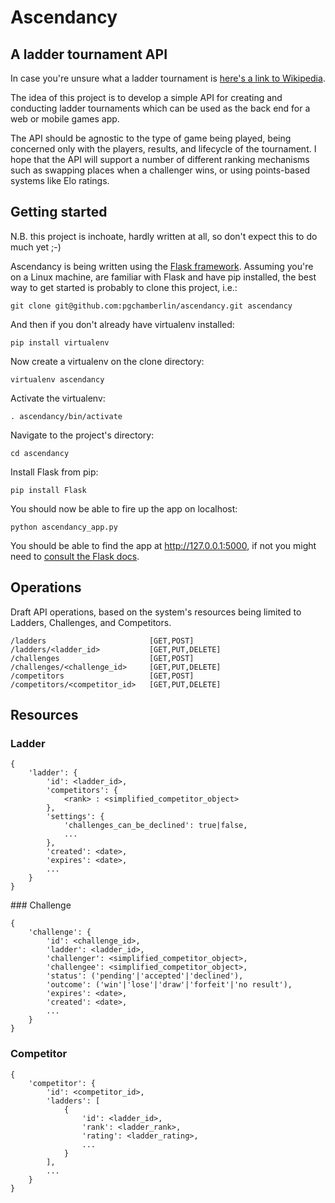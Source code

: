 Ascendancy
==========

A ladder tournament API
-----------------------

In case you're unsure what a ladder tournament is [here's a link to Wikipedia](http://en.wikipedia.org/wiki/Ladder_tournament "Ladder Tournament - Wikipedia").

The idea of this project is to develop a simple API for creating and conducting ladder tournaments which can be
used as the back end for a web or mobile games app.

The API should be agnostic to the type of game being played, being concerned only with the players, results, and lifecycle 
of the tournament. I hope that the API will support a number of different ranking mechanisms such as swapping places when 
a challenger wins, or using points-based systems like Elo ratings.

Getting started
---------------

N.B. this project is inchoate, hardly written at all, so don't expect this to do much yet ;-)

Ascendancy is being written using the [Flask framework](http://flask.pocoo.org/ "Flask (A Python Microframework)").
Assuming you're on a Linux machine, are familiar with Flask and have pip installed, the best way to get 
started is probably to clone this project, i.e.:

    git clone git@github.com:pgchamberlin/ascendancy.git ascendancy

And then if you don't already have virtualenv installed:

    pip install virtualenv
    
Now create a virtualenv on the clone directory:

    virtualenv ascendancy
    
Activate the virtualenv:

    . ascendancy/bin/activate
    
Navigate to the project's directory:

    cd ascendancy
    
Install Flask from pip:

    pip install Flask
    
You should now be able to fire up the app on localhost:

    python ascendancy_app.py
    
You should be able to find the app at http://127.0.0.1:5000, if not you might need to [consult the Flask docs](http://flask.pocoo.org/docs/installation/#installation "Flask documentation").

Operations
----------

Draft API operations, based on the system's resources being limited to Ladders, Challenges, and Competitors.

    /ladders                       [GET,POST]
    /ladders/<ladder_id>           [GET,PUT,DELETE]
    /challenges                    [GET,POST]
    /challenges/<challenge_id>     [GET,PUT,DELETE]
    /competitors                   [GET,POST]
    /competitors/<competitor_id>   [GET,PUT,DELETE]

Resources
---------

### Ladder

    {
        'ladder': {
            'id': <ladder_id>,
            'competitors': {
                <rank> : <simplified_competitor_object>
            },
            'settings': {
                'challenges_can_be_declined': true|false,
                ...
            },
            'created': <date>,
            'expires': <date>,
            ...
        }
    }

### Challenge

    {
        'challenge': {
            'id': <challenge_id>,
            'ladder': <ladder_id>,
            'challenger': <simplified_competitor_object>,
            'challengee': <simplified_competitor_object>,
            'status': ('pending'|'accepted'|'declined'),
            'outcome': ('win'|'lose'|'draw'|'forfeit'|'no result'),
            'expires': <date>,
            'created': <date>,
            ...
        }
    }

### Competitor

    {
        'competitor': {
            'id': <competitor_id>,
            'ladders': [
                {
                    'id': <ladder_id>,
                    'rank': <ladder_rank>,
                    'rating': <ladder_rating>,
                    ...
                }
            ],
            ...
        }
    }

